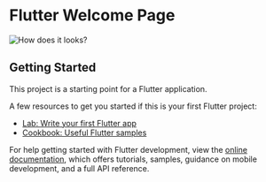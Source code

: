# Flutter Welcome Page

![How does it looks?]([https://github.com/[username]/[reponame]/blob/[branch]/image.jpg?raw=true](https://github.com/KirbyRedius/Flutter-Welcome-Page/blob/main/images/icon.jpg))


## Getting Started

This project is a starting point for a Flutter application.

A few resources to get you started if this is your first Flutter project:

- [Lab: Write your first Flutter app](https://docs.flutter.dev/get-started/codelab)
- [Cookbook: Useful Flutter samples](https://docs.flutter.dev/cookbook)

For help getting started with Flutter development, view the
[online documentation](https://docs.flutter.dev/), which offers tutorials,
samples, guidance on mobile development, and a full API reference.
